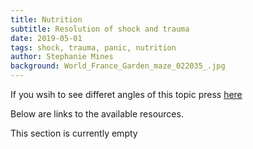 ```yaml
---
title: Nutrition
subtitle: Resolution of shock and trauma
date: 2019-05-01
tags: shock, trauma, panic, nutrition
author: Stephanie Mines
background: World_France_Garden_maze_022035_.jpg
---
```


If you wsih to see differet angles of this topic press [here](/topics/resolution-of-shock-and-trauma.html)

Below are links to the available resources.

This section is currently empty
